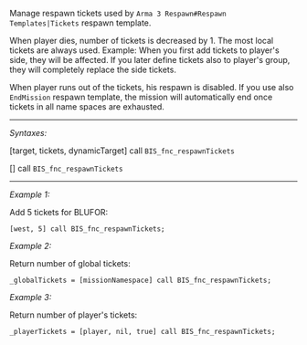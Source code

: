 Manage respawn tickets used by `Arma 3 Respawn#Respawn Templates|Tickets` respawn template.<br>

When player dies, number of tickets is decreased by 1. The most local tickets are always used. Example: When you first add tickets to player's side, they will be affected. If you later define tickets also to player's group, they will completely replace the side tickets.

When player runs out of the tickets, his respawn is disabled. If you use also `EndMission` respawn template, the mission will automatically end once tickets in all name spaces are exhausted.


---
*Syntaxes:*

[target, tickets, dynamicTarget] call `BIS_fnc_respawnTickets`

[] call `BIS_fnc_respawnTickets`

---
*Example 1:*

Add 5 tickets for BLUFOR:

```sqf
[west, 5] call BIS_fnc_respawnTickets;
```

*Example 2:*

Return number of global tickets:

```sqf
_globalTickets = [missionNamespace] call BIS_fnc_respawnTickets;
```

*Example 3:*

Return number of player's tickets:

```sqf
_playerTickets = [player, nil, true] call BIS_fnc_respawnTickets;
```